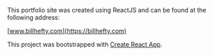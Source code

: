 This portfolio site was created using ReactJS and can be found at the following address:

[www.billhefty.com](https://billhefty.com)

This project was bootstrapped with [Create React App](https://github.com/facebookincubator/create-react-app).
